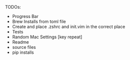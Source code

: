 TODOs:
- Progress Bar
- Brew Installs from toml file
- Create and place .zshrc and init.vim in the correct place
- Tests
- Random Mac Settings [key repeat]
- Readme
- source files
- pip installs 

